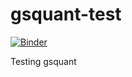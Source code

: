 # gsquant-test
[![Binder](https://mybinder.org/badge_logo.svg)](https://mybinder.org/v2/gh/JaiGatsby/gsquant-test/HEAD)

Testing gsquant
